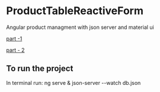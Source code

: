 # ProductTableReactiveForm

Angular product managment with json server and material ui

[part -1](https://www.youtube.com/watch?v=jGbP620NahE&t=232s)

[part - 2](https://www.youtube.com/watch?v=eMJ5spB3P1c&list=PLyxkzUhG13iHiYIhg6eie6UWzX1u6PgY5&index=7&t=27s)

## To run the project

In terminal run:
ng serve
&
json-server --watch db.json
